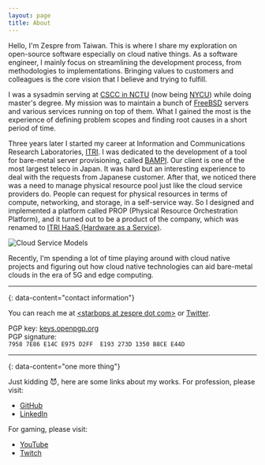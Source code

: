 ```yaml
---
layout: page
title: About
---
```

Hello, I'm Zespre from Taiwan. This is where I share my exploration on
open-source software especially on cloud native things. As a software engineer,
I mainly focus on streamlining the development process, from methodologies to
implementations. Bringing values to customers and colleagues is the core vision
that I believe and trying to fulfill.

I was a sysadmin serving at [CSCC in NCTU](https://it.cs.nycu.edu.tw) (now
being [NYCU](https://www.nycu.edu.tw/en/)) while doing master's degree. My
mission was to maintain a bunch of [FreeBSD](https://www.freebsd.org) servers
and various services running on top of them. What I gained the most is the
experience of defining problem scopes and finding root causes in a short period
of time.

Three years later I started my career at Information and Communications Research
Laboratories, [ITRI](https://www.itri.org.tw). I was dedicated to the
development of a tool for bare-metal server provisioning, called
[BAMPI](https://www.itri.org.tw/english/Zetspir-ZEro-Touch-Server-PRovisioning-from-ITRI?CRWP=654720162774031517).
Our client is one of the most largest teleco in Japan. It was hard but an
interesting experience to deal with the requests from Japanese customer. After
that, we noticed there was a need to manage physical resource pool just like the
cloud service providers do. People can request for physical resources in terms
of compute, networking, and storage, in a self-service way. So I designed and
implemented a platform called PROP (Physical Resource Orchestration Platform),
and it turned out to be a product of the company, which was renamed to [ITRI
HaaS (Hardware as a
Service)](https://www.itri.org.tw/english/Hardware-as-a-Service?CRWP=1036045520423647723).

![Cloud Service Models](/assets/images/cloud-service-models.png)

Recently, I'm spending a lot of time playing around with cloud native projects
and figuring out how cloud native technologies can aid bare-metal clouds in the
era of 5G and edge computing.

---
{: data-content="contact information"}

You can reach me at [\<starbops at zespre dot
com\>](mailto:starbops@zespre.com) or [Twitter](https://twitter.com/starbops).

PGP key: [keys.openpgp.org](https://bit.ly/3sUGLLq)  
PGP signature:  
`7958 7E86 E14C E975 D2FF  E193 273D 1350 B8CE E44D`

---
{: data-content="one more thing"}

Just kidding :smiling_imp:, here are some links about my works. For profession,
please visit:

-  [GitHub](https://github.com/starbops)
-  [LinkedIn](https://www.linkedin.com/in/starbops)

For gaming, please visit:

-  [YouTube](https://www.youtube.com/channel/UCVIPbYP853Uz7EgmANh85MQ)
-  [Twitch](https://www.twitch.tv/starbops)
